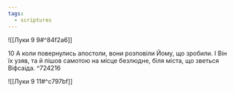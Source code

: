 ```yaml
---
tags:
  - scriptures
---
```


![[Луки 9 9#^84f2a6]]

10 А коли повернулись апостоли, вони розповіли Йому, що зробили. І Він їх узяв, та й пішов самотою на місце безлюдне, біля міста, що зветься Віфсаіда. ^724216

![[Луки 9 11#^c797bf]]